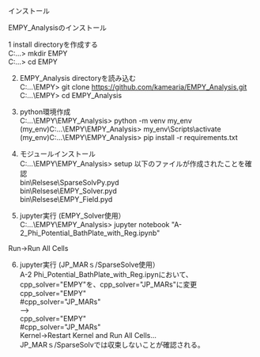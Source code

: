 インストール

EMPY_Analysisのインストール  

1 install directoryを作成する  
C:\...> mkdir EMPY  
C:\...> cd EMPY

2. EMPY_Analysis directoryを読み込む  
C:\...\EMPY> git clone https://github.com/kamearia/EMPY_Analysis.git  
C:\...\EMPY> cd EMPY_Analysis  

3. python環境作成  
C:\...\EMPY\EMPY_Analysis> python -m venv my_env  
(my_env)C:\...\EMPY\EMPY_Analysis> my_env\Scripts\activate  
(my_env)C:\...\EMPY\EMPY_Analysis> pip install -r requirements.txt  

4. モジュールインストール  
C:\...\EMPY\EMPY_Analysis> setup
以下のファイルが作成されたことを確認  
bin\Relsese\SparseSolvPy.pyd    
bin\Relsese\EMPY_Solver.pyd  
bin\Relsese\EMPY_Field.pyd  

5. jupyter実行 (EMPY_Solver使用）  
C:\...\EMPY\EMPY_Analysis> jupyter notebook "A-2_Phi_Potential_BathPlate_with_Reg.ipynb"  

Run->Run All Cells  

6. jupyter実行 (JP_MARｓ/SparseSolve使用）  
A-2 Phi_Potential_BathPlate_with_Reg.ipynにおいて、cpp_solver="EMPY"を、cpp_solver="JP_MARs"に変更  
cpp_solver="EMPY"  
#cpp_solver="JP_MARs"  
-->  
cpp_solver="EMPY"    
#cpp_solver="JP_MARs"  
Kernel->Restart Kernel and Run All Cells...   
JP_MARｓ/SparseSolvでは収束しないことが確認される。   
